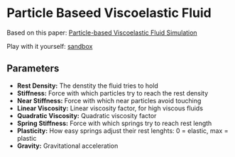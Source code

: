# Particle Baseed Viscoelastic Fluid

Based on this paper: [Particle-based Viscoelastic Fluid Simulation](https://dl.acm.org/doi/abs/10.1145/1073368.1073400)

Play with it yourself: [sandbox](https://puutzza.github.io/particle_based_viscoelastic_fluid/)

## Parameters

* **Rest Density:** The denstity the fluid tries to hold
* **Stiffness:** Force with which particles try to reach the rest density
* **Near Stiffness:** Force with which near particles avoid touching
* **Linear Viscosity:** Linear viscosity factor, for high viscous fluids
* **Quadratic Viscosity:** Quadratic viscosity factor
* **Spring Stiffness:** Force with which springs try to reach rest length
* **Plasticity:** How easy springs adjust their rest lenghts: 0 = elastic, max = plastic
* **Gravity:** Gravitational acceleration